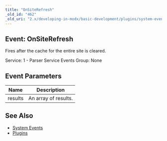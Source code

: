 ```yaml
---
title: "OnSiteRefresh"
_old_id: "462"
_old_uri: "2.x/developing-in-modx/basic-development/plugins/system-events/onsiterefresh"
---
```


## Event: OnSiteRefresh

Fires after the cache for the entire site is cleared.

Service: 1 - Parser Service Events
Group: None

## Event Parameters

| Name    | Description          |
| ------- | -------------------- |
| results | An array of results. |

## See Also

- [System Events](extending-modx/plugins/system-events "System Events")
- [Plugins](extending-modx/plugins "Plugins")
